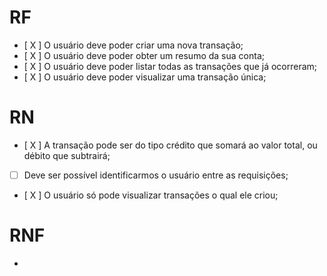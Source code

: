 # RF

- [ X ] O usuário deve poder criar uma nova transação;
- [ X ] O usuário deve poder obter um resumo da sua conta;
- [ X ] O usuário deve poder listar todas as transações que já ocorreram;
- [ X ] O usuário deve poder visualizar uma transação única;

# RN

- [ X ] A transação pode ser do tipo crédito que somará ao valor total, ou débito que subtrairá;
- [ ] Deve ser possível identificarmos o usuário entre as requisições;
- [ X ] O usuário só pode visualizar transações o qual ele criou;

# RNF

-